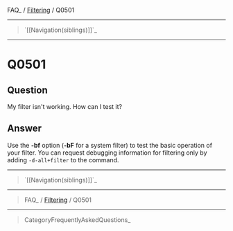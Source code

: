 FAQ\_ / [Filtering](FAQ/Filtering) / Q0501

* * * * *

> \`[[Navigation(siblings)]]\`\_

* * * * *

Q0501
=====

Question
--------

My filter isn't working. How can I test it?

Answer
------

Use the **-bf** option (**-bF** for a system filter) to test the basic
operation of your filter. You can request debugging information for
filtering only by adding `-d-all+filter` to the command.

* * * * *

> \`[[Navigation(siblings)]]\`\_

* * * * *

> FAQ\_ / [Filtering](FAQ/Filtering) / Q0501

* * * * *

> CategoryFrequentlyAskedQuestions\_
